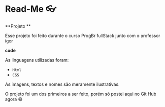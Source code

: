 # Read-Me :eyeglasses:

**Projeto **

Esse projeto foi feito durante o curso ProgBr fullStack junto com o professor igor

**code**

As linguagens utilizadas foram:

- `Html`
- `CSS`

As imagens, textos e nomes são meramente ilustrativas.

O projeto foi um dos primeiros a ser feito, porém só postei aqui no Git Hub agora :sweat_smile:
